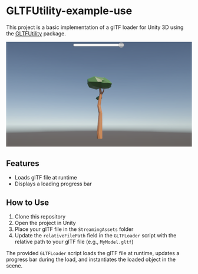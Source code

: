 # GLTFUtility-example-use

This project is a basic implementation of a glTF loader for Unity 3D using the [GLTFUtility](https://github.com/Siccity/GLTFUtility) package.

![Demo Image](screenshot.png)

## Features
- Loads glTF file at runtime
- Displays a loading progress bar

## How to Use

1. Clone this repository
2. Open the project in Unity
3. Place your glTF file in the `StreamingAssets` folder
4. Update the `relativeFilePath` field in the `GLTFLoader` script with the relative path to your glTF file (e.g., `MyModel.gltf`)

The provided `GLTFLoader` script loads the glTF file at runtime, updates a progress bar during the load, and instantiates the loaded object in the scene.
